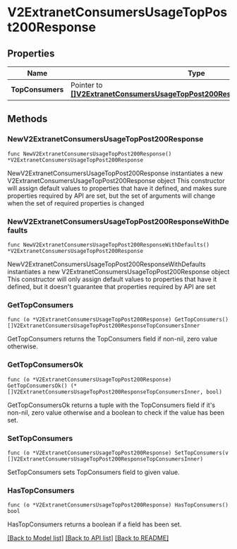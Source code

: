 # V2ExtranetConsumersUsageTopPost200Response

## Properties

Name | Type | Description | Notes
------------ | ------------- | ------------- | -------------
**TopConsumers** | Pointer to [**[]V2ExtranetConsumersUsageTopPost200ResponseTopConsumersInner**](V2ExtranetConsumersUsageTopPost200ResponseTopConsumersInner.md) |  | [optional] 

## Methods

### NewV2ExtranetConsumersUsageTopPost200Response

`func NewV2ExtranetConsumersUsageTopPost200Response() *V2ExtranetConsumersUsageTopPost200Response`

NewV2ExtranetConsumersUsageTopPost200Response instantiates a new V2ExtranetConsumersUsageTopPost200Response object
This constructor will assign default values to properties that have it defined,
and makes sure properties required by API are set, but the set of arguments
will change when the set of required properties is changed

### NewV2ExtranetConsumersUsageTopPost200ResponseWithDefaults

`func NewV2ExtranetConsumersUsageTopPost200ResponseWithDefaults() *V2ExtranetConsumersUsageTopPost200Response`

NewV2ExtranetConsumersUsageTopPost200ResponseWithDefaults instantiates a new V2ExtranetConsumersUsageTopPost200Response object
This constructor will only assign default values to properties that have it defined,
but it doesn't guarantee that properties required by API are set

### GetTopConsumers

`func (o *V2ExtranetConsumersUsageTopPost200Response) GetTopConsumers() []V2ExtranetConsumersUsageTopPost200ResponseTopConsumersInner`

GetTopConsumers returns the TopConsumers field if non-nil, zero value otherwise.

### GetTopConsumersOk

`func (o *V2ExtranetConsumersUsageTopPost200Response) GetTopConsumersOk() (*[]V2ExtranetConsumersUsageTopPost200ResponseTopConsumersInner, bool)`

GetTopConsumersOk returns a tuple with the TopConsumers field if it's non-nil, zero value otherwise
and a boolean to check if the value has been set.

### SetTopConsumers

`func (o *V2ExtranetConsumersUsageTopPost200Response) SetTopConsumers(v []V2ExtranetConsumersUsageTopPost200ResponseTopConsumersInner)`

SetTopConsumers sets TopConsumers field to given value.

### HasTopConsumers

`func (o *V2ExtranetConsumersUsageTopPost200Response) HasTopConsumers() bool`

HasTopConsumers returns a boolean if a field has been set.


[[Back to Model list]](../README.md#documentation-for-models) [[Back to API list]](../README.md#documentation-for-api-endpoints) [[Back to README]](../README.md)


